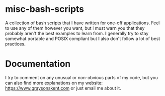 # misc-bash-scripts
A collection of bash scripts that I have written for one-off applications. Feel to use any of them however you want, but I must warn you that they probably aren't the best examples to learn from. I generally try to stay somewhat portable and POSIX compliant but I also don't follow a lot of best practices.

# Documentation
I try to comment on any unusual or non-obvious parts of my code, but you can also find more explanations on my website: https://www.graysonskent.com or just email me about it.
